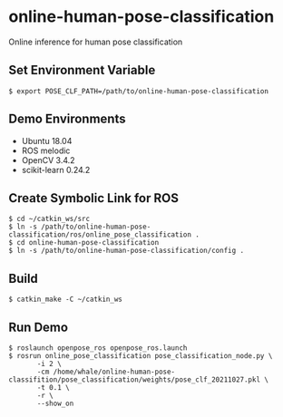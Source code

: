 # online-human-pose-classification
Online inference for human pose classification

## Set Environment Variable
```
$ export POSE_CLF_PATH=/path/to/online-human-pose-classification
```

## Demo Environments
- Ubuntu 18.04
- ROS melodic
- OpenCV 3.4.2
- scikit-learn 0.24.2

## Create Symbolic Link for ROS
```
$ cd ~/catkin_ws/src
$ ln -s /path/to/online-human-pose-classification/ros/online_pose_classification .
$ cd online-human-pose-classification
$ ln -s /path/to/online-human-pose-classification/config .
```

## Build
```
$ catkin_make -C ~/catkin_ws
```

## Run Demo
```
$ roslaunch openpose_ros openpose_ros.launch
$ rosrun online_pose_classification pose_classification_node.py \
       -i 2 \
       -cm /home/whale/online-human-pose-classifition/pose_classification/weights/pose_clf_20211027.pkl \
       -t 0.1 \
       -r \
       --show_on
```
